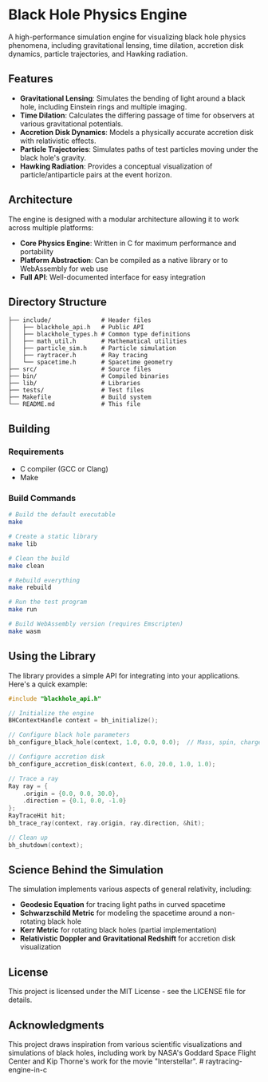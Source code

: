 # Black Hole Physics Engine

A high-performance simulation engine for visualizing black hole physics phenomena, including gravitational lensing, time dilation, accretion disk dynamics, particle trajectories, and Hawking radiation.

## Features

- **Gravitational Lensing**: Simulates the bending of light around a black hole, including Einstein rings and multiple imaging.
- **Time Dilation**: Calculates the differing passage of time for observers at various gravitational potentials.
- **Accretion Disk Dynamics**: Models a physically accurate accretion disk with relativistic effects.
- **Particle Trajectories**: Simulates paths of test particles moving under the black hole's gravity.
- **Hawking Radiation**: Provides a conceptual visualization of particle/antiparticle pairs at the event horizon.

## Architecture

The engine is designed with a modular architecture allowing it to work across multiple platforms:

- **Core Physics Engine**: Written in C for maximum performance and portability
- **Platform Abstraction**: Can be compiled as a native library or to WebAssembly for web use
- **Full API**: Well-documented interface for easy integration

## Directory Structure

```
├── include/              # Header files
│   ├── blackhole_api.h   # Public API
│   ├── blackhole_types.h # Common type definitions
│   ├── math_util.h       # Mathematical utilities
│   ├── particle_sim.h    # Particle simulation
│   ├── raytracer.h       # Ray tracing
│   └── spacetime.h       # Spacetime geometry
├── src/                  # Source files
├── bin/                  # Compiled binaries
├── lib/                  # Libraries
├── tests/                # Test files
├── Makefile              # Build system
└── README.md             # This file
```

## Building

### Requirements

- C compiler (GCC or Clang)
- Make

### Build Commands

```bash
# Build the default executable
make

# Create a static library
make lib

# Clean the build
make clean

# Rebuild everything
make rebuild

# Run the test program
make run

# Build WebAssembly version (requires Emscripten)
make wasm
```

## Using the Library

The library provides a simple API for integrating into your applications. Here's a quick example:

```c
#include "blackhole_api.h"

// Initialize the engine
BHContextHandle context = bh_initialize();

// Configure black hole parameters
bh_configure_black_hole(context, 1.0, 0.0, 0.0);  // Mass, spin, charge

// Configure accretion disk
bh_configure_accretion_disk(context, 6.0, 20.0, 1.0, 1.0);

// Trace a ray
Ray ray = {
    .origin = {0.0, 0.0, 30.0},
    .direction = {0.1, 0.0, -1.0}
};
RayTraceHit hit;
bh_trace_ray(context, ray.origin, ray.direction, &hit);

// Clean up
bh_shutdown(context);
```

## Science Behind the Simulation

The simulation implements various aspects of general relativity, including:

- **Geodesic Equation** for tracing light paths in curved spacetime
- **Schwarzschild Metric** for modeling the spacetime around a non-rotating black hole
- **Kerr Metric** for rotating black holes (partial implementation)
- **Relativistic Doppler and Gravitational Redshift** for accretion disk visualization

## License

This project is licensed under the MIT License - see the LICENSE file for details.

## Acknowledgments

This project draws inspiration from various scientific visualizations and simulations of black holes, including work by NASA's Goddard Space Flight Center and Kip Thorne's work for the movie "Interstellar". #   r a y t r a c i n g - e n g i n e - i n - c  
 